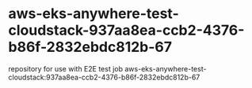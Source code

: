 # aws-eks-anywhere-test-cloudstack-937aa8ea-ccb2-4376-b86f-2832ebdc812b-67
repository for use with E2E test job aws-eks-anywhere-test-cloudstack:937aa8ea-ccb2-4376-b86f-2832ebdc812b-67
